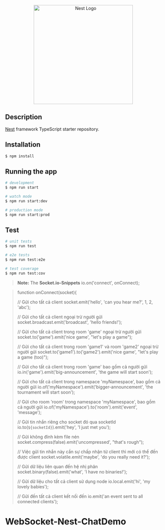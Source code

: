 <p align="center">
  <a href="http://nestjs.com/" target="blank"><img src="https://images.velog.io/images/1yongs_/post/9c535649-df85-4ce9-beee-7bbf29160a78/nestjs_socketio_redis.png" width="320" alt="Nest Logo" /></a>
</p>


## Description

[Nest](https://github.com/nestjs/nest) framework TypeScript starter repository.

## Installation

```bash
$ npm install
```

## Running the app

```bash
# development
$ npm run start

# watch mode
$ npm run start:dev

# production mode
$ npm run start:prod
```

## Test

```bash
# unit tests
$ npm run test

# e2e tests
$ npm run test:e2e

# test coverage
$ npm run test:cov
```

> **Note:** The **Socket.io-Snippets** 
>io.on('connect', onConnect);

>function onConnect(socket){
>
>  // Gửi cho tất cả client
>  socket.emit('hello', 'can you hear me?', 1, 2, 'abc');
>
>  // Gửi cho tất cả client ngoại trừ người gửi
>  socket.broadcast.emit('broadcast', 'hello friends!');
>
>  // Gửi cho tất cả client trong room 'game' ngoại trừ người gửi
>  socket.to('game').emit('nice game', "let's play a game");
>
>  // Gửi cho tất cả client trong room 'game1' và room 'game2' ngoại trừ người gửi
>  socket.to('game1').to('game2').emit('nice game', "let's play a game (too)");
>
>  //  Gửi cho tất cả client trong room 'game' bao gồm cả người gửi
>  io.in('game').emit('big-announcement', 'the game will start soon');
>
>  // Gửi cho tất cả client trong namespace 'myNamespace', bao gồm cả người gửi
>  io.of('myNamespace').emit('bigger-announcement', 'the tournament will start soon');
>
>  // Gửi cho room 'room' trong namespace 'myNamespace', bao gồm cả người gửi
>  io.of('myNamespace').to('room').emit('event', 'message');
>
>  // Gửi tin nhắn riêng cho socket đó qua socketId
>  io.to(`${socketId}`).emit('hey', 'I just met you');
>
>  // Gửi không đính kèm file nén
>  socket.compress(false).emit('uncompressed', "that's rough");
>
>  // Việc gửi tin nhắn này cần sự chấp nhận từ client thì mới có thể đến được client
>  socket.volatile.emit('maybe', 'do you really need it?');
>
>  // Gửi dữ liệu liên quan đến hệ nhị phân
>  socket.binary(false).emit('what', 'I have no binaries!');
>
>  // Gửi dữ liệu cho tất cả client sử dụng node
>  io.local.emit('hi', 'my lovely babies');
>
>  // Gửi đến tất cả client kết nối đến
>  io.emit('an event sent to all connected clients');


# WebSocket-Nest-ChatDemo
